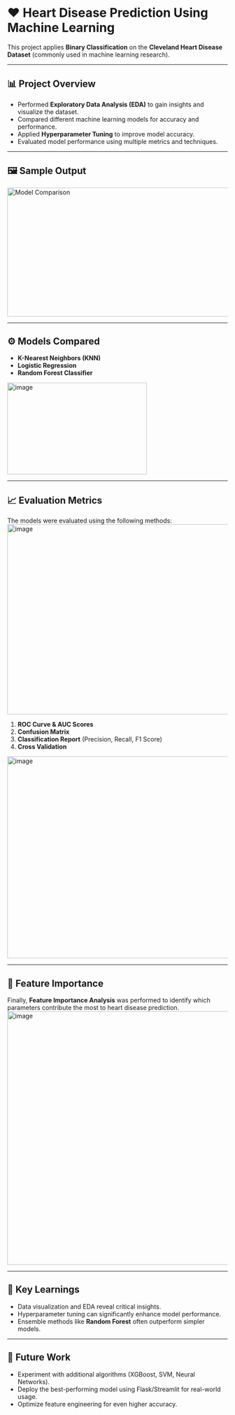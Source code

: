 # ❤️ Heart Disease Prediction Using Machine Learning

This project applies **Binary Classification** on the **Cleveland Heart Disease Dataset** (commonly used in machine learning research).

---

## 📊 Project Overview
- Performed **Exploratory Data Analysis (EDA)** to gain insights and visualize the dataset.
- Compared different machine learning models for accuracy and performance.
- Applied **Hyperparameter Tuning** to improve model accuracy.
- Evaluated model performance using multiple metrics and techniques.

---

## 🖼️ Sample Output
<img width="577" height="295" alt="Model Comparison" src="https://github.com/user-attachments/assets/e07a8193-7f73-4ae2-baa9-d950349c7247" />

---

## ⚙️ Models Compared
- **K-Nearest Neighbors (KNN)**
- **Logistic Regression**
- **Random Forest Classifier**

<img width="319" height="210" alt="image" src="https://github.com/user-attachments/assets/7ff51611-cfa0-4269-b62a-49a2a663f7f4" />



---

## 📈 Evaluation Metrics
The models were evaluated using the following methods:
<img width="641" height="435" alt="image" src="https://github.com/user-attachments/assets/b6048b61-b031-48e4-8136-e6d741da6cba" />


1. **ROC Curve & AUC Scores**  
2. **Confusion Matrix**  
3. **Classification Report** (Precision, Recall, F1 Score)  
4. **Cross Validation**
<img width="637" height="462" alt="image" src="https://github.com/user-attachments/assets/1293ce6b-4444-474f-9cf6-361bc21faa02" />


---

## 🌟 Feature Importance
Finally, **Feature Importance Analysis** was performed to identify which parameters contribute the most to heart disease prediction.
<img width="690" height="580" alt="image" src="https://github.com/user-attachments/assets/6af956fb-ee42-4cb7-b6c2-07791bc0926a" />


---

## 🧾 Key Learnings
- Data visualization and EDA reveal critical insights.  
- Hyperparameter tuning can significantly enhance model performance.  
- Ensemble methods like **Random Forest** often outperform simpler models.  

---

## 🚀 Future Work
- Experiment with additional algorithms (XGBoost, SVM, Neural Networks).  
- Deploy the best-performing model using Flask/Streamlit for real-world usage.  
- Optimize feature engineering for even higher accuracy.  
